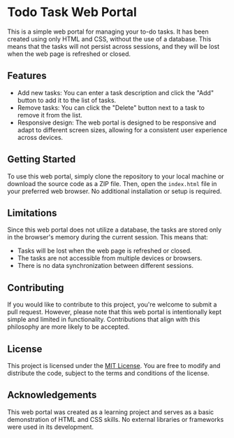 
# Todo Task Web Portal

This is a simple web portal for managing your to-do tasks. It has been created using only HTML and CSS, without the use of a database. This means that the tasks will not persist across sessions, and they will be lost when the web page is refreshed or closed.

## Features

- Add new tasks: You can enter a task description and click the "Add" button to add it to the list of tasks.
- Remove tasks: You can click the "Delete" button next to a task to remove it from the list.
- Responsive design: The web portal is designed to be responsive and adapt to different screen sizes, allowing for a consistent user experience across devices.

## Getting Started

To use this web portal, simply clone the repository to your local machine or download the source code as a ZIP file. Then, open the `index.html` file in your preferred web browser. No additional installation or setup is required.

## Limitations

Since this web portal does not utilize a database, the tasks are stored only in the browser's memory during the current session. This means that:

- Tasks will be lost when the web page is refreshed or closed.
- The tasks are not accessible from multiple devices or browsers.
- There is no data synchronization between different sessions.

## Contributing

If you would like to contribute to this project, you're welcome to submit a pull request. However, please note that this web portal is intentionally kept simple and limited in functionality. Contributions that align with this philosophy are more likely to be accepted.

## License

This project is licensed under the [MIT License](LICENSE). You are free to modify and distribute the code, subject to the terms and conditions of the license.

## Acknowledgements

This web portal was created as a learning project and serves as a basic demonstration of HTML and CSS skills. No external libraries or frameworks were used in its development.
